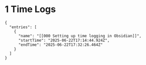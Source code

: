 # 1 Time Logs

```simple-time-tracker
{
  "entries": [
    {
      "name": "[[000 Setting up time logging in Obsidian]]",
      "startTime": "2025-06-22T17:14:44.924Z",
      "endTime": "2025-06-22T17:32:26.464Z"
    }
  ]
}
```
